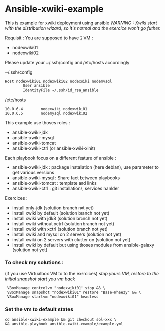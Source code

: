 # Ansible-xwiki-example

This is  example for xwiki deployment using ansible
_WARNING : Xwiki start with the distribution wizard, so it's normal and the exercice won't go futher._

Requisit : 
You are supposed to have 2 VM :

 - nodexwiki01
 - nodexwiki02

Please update your ~/.ssh/config and /etc/hosts accordingly


~/.ssh/config

```bash
Host nodexwiki01 nodexwiki02 nodexwiki nodemysql
        User ansible
        IdentityFile ~/.ssh/id_rsa_ansible
```

/etc/hosts        

```
10.0.6.4        nodexwiki nodexwiki01
10.0.6.5        nodemysql nodexwiki02
```

This example use thoses roles :
- ansible-xwiki-jdk 
- ansible-xwiki-mysql
- ansible-xwiki-tomcat
- ansible-xwiki-ctrl (or ansible-xwiki-xinit)

Each playbook focus on a different feature of ansible :
 - ansible-xwiki-jdk : package installation (here debian), use parameter to get various versions
 - ansible-xwiki-mysql : Share fact between playbooks
 - ansible-xwiki-tomcat : template and links
 - ansible-xwiki-ctrl : git installations, services hanlder

Exercices :
 - install only-jdk (solution branch not yet)
 - install xwiki by default (solution branch not yet)
 - install xwiki with jdk8 (solution branch not yet)
 - install xwiki without xctrl (solution branch not yet)
 - install xwiki with xctrl (solution branch not yet)
 - install xwiki and mysql on 2 servers (solution not yet)
 - install xwiki on 2 servers with cluster on (solution not yet)
 - install xwiki by default but using thoses modules from ansible-galaxy (solution not yet)

### To check my solutions :
(if you use Virtualbox VM to to the exercices)
_stop yours VM, restore to the initial snapshot start you vm back_

```
 VBoxManage controlvm "nodexwiki01" stop && \
 VBoxManage snapshot "nodexwiki01" restore "Base-Wheezy" && \
 VBoxManage startvm "nodexwiki01" headless  
``` 
### Set the vm to default states
```
cd ansible-xwiki-example && git checkout sol-xxx \
&& ansible-playbook ansible-xwiki-example/example.yml
```

